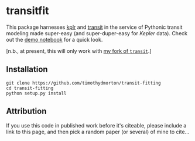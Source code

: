 # transitfit

This package harnesses [kplr](github.com/dfm/kplr) and [transit](github.com/dfm/transit) in the service of Pythonic transit modeling made super-easy (and super-duper-easy for *Kepler* data).  Check out the [demo notebook](https://github.com/timothydmorton/transit-fitting/blob/master/notebooks/demo.ipynb) for a quick look.  

[n.b., at present, this will only work with [my fork of `transit`](github.com/timothydmorton/transit).]

Installation
----------

    git clone https://github.com/timothydmorton/transit-fitting
    cd transit-fitting
    python setup.py install

Attribution
----------

If you use this code in published work before it's citeable, please include a link to this page, and then pick a random paper (or several) of mine to cite...


